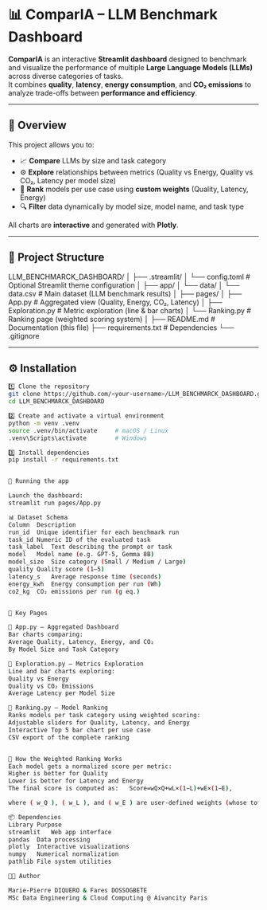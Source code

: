 # 📊 ComparIA – LLM Benchmark Dashboard

**ComparIA** is an interactive **Streamlit dashboard** designed to benchmark and visualize the performance of multiple **Large Language Models (LLMs)** across diverse categories of tasks.  
It combines **quality**, **latency**, **energy consumption**, and **CO₂ emissions** to analyze trade-offs between **performance and efficiency**.

---

## 🧠 Overview

This project allows you to:

- 📈 **Compare** LLMs by size and task category  
- ⚙️ **Explore** relationships between metrics (Quality vs Energy, Quality vs CO₂, Latency per model size)  
- 🏁 **Rank** models per use case using **custom weights** (Quality, Latency, Energy)  
- 🔍 **Filter** data dynamically by model size, model name, and task type  

All charts are **interactive** and generated with **Plotly**.

---

## 🧱 Project Structure

LLM_BENCHMARCK_DASHBOARD/
│
├── .streamlit/
│ └── config.toml # Optional Streamlit theme configuration
│
├── app/
│ └── data/
│ └── data.csv # Main dataset (LLM benchmark results)
│
├── pages/
│ ├── App.py # Aggregated view (Quality, Energy, CO₂, Latency)
│ ├── Exploration.py # Metric exploration (line & bar charts)
│ └── Ranking.py # Ranking page (weighted scoring system)
│
├── README.md # Documentation (this file)
├── requirements.txt # Dependencies
└── .gitignore


---

## ⚙️ Installation


```bash
1️⃣ Clone the repository
git clone https://github.com/<your-username>/LLM_BENCHMARCK_DASHBOARD.git
cd LLM_BENCHMARCK_DASHBOARD

2️⃣ Create and activate a virtual environment
python -m venv .venv
source .venv/bin/activate     # macOS / Linux
.venv\Scripts\activate        # Windows

3️⃣ Install dependencies
pip install -r requirements.txt


🚀 Running the app

Launch the dashboard:
streamlit run pages/App.py

📊 Dataset Schema
Column	Description
run_id	Unique identifier for each benchmark run
task_id	Numeric ID of the evaluated task
task_label	Text describing the prompt or task
model	Model name (e.g. GPT-5, Gemma 8B)
model_size	Size category (Small / Medium / Large)
quality	Quality score (1–5)
latency_s	Average response time (seconds)
energy_kwh	Energy consumption per run (Wh)
co2_kg	CO₂ emissions per run (g eq.)


🧩 Key Pages

🧭 App.py – Aggregated Dashboard
Bar charts comparing:
Average Quality, Latency, Energy, and CO₂
By Model Size and Task Category

🔬 Exploration.py – Metrics Exploration
Line and bar charts exploring:
Quality vs Energy
Quality vs CO₂ Emissions
Average Latency per Model Size

🏁 Ranking.py – Model Ranking
Ranks models per task category using weighted scoring:
Adjustable sliders for Quality, Latency, and Energy
Interactive Top 5 bar chart per use case
CSV export of the complete ranking


🧠 How the Weighted Ranking Works
Each model gets a normalized score per metric:
Higher is better for Quality
Lower is better for Latency and Energy
The final score is computed as:   Score=wQ​×Q+wL​×(1−L)+wE​×(1−E),

where ( w_Q ), ( w_L ), and ( w_E ) are user-defined weights (whose total does not exceed 1), and all metrics are normalized between 0 and 1 prior to aggregation.

📦 Dependencies
Library	Purpose
streamlit	Web app interface
pandas	Data processing
plotly	Interactive visualizations
numpy	Numerical normalization
pathlib	File system utilities

🧑‍💻 Author

Marie-Pierre DIQUERO & Fares DOSSOGBETE 
MSc Data Engineering & Cloud Computing @ Aivancity Paris

